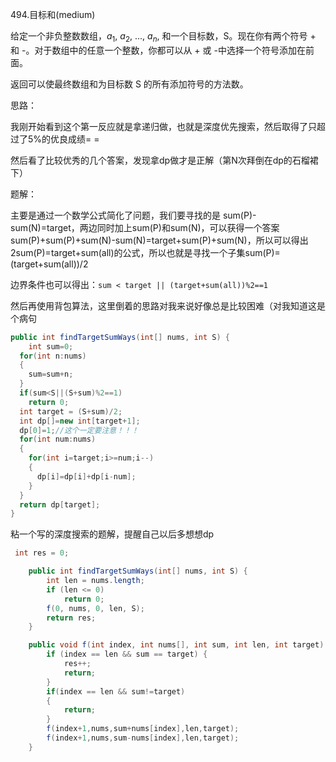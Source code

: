 494.目标和(medium)

给定一个非负整数数组，$a_1$, $a_2$, ..., $a_n$, 和一个目标数，S。现在你有两个符号 + 和 -。对于数组中的任意一个整数，你都可以从 + 或 -中选择一个符号添加在前面。

返回可以使最终数组和为目标数 S 的所有添加符号的方法数。



思路：

我刚开始看到这个第一反应就是拿递归做，也就是深度优先搜索，然后取得了只超过了5%的优良成绩= =

然后看了比较优秀的几个答案，发现拿dp做才是正解（第N次拜倒在dp的石榴裙下）



题解：

主要是通过一个数学公式简化了问题，我们要寻找的是 sum(P)-sum(N)=target，两边同时加上sum(P)和sum(N)，可以获得一个答案sum(P)+sum(P)+sum(N)-sum(N)=target+sum(P)+sum(N)，所以可以得出2sum(P)=target+sum(all)的公式，所以也就是寻找一个子集sum(P)=(target+sum(all))/2

边界条件也可以得出：`sum < target || (target+sum(all))%2==1`

然后再使用背包算法，这里倒着的思路对我来说好像总是比较困难（对我知道这是个病句

```java
public int findTargetSumWays(int[] nums, int S) {
	int sum=0;
  for(int n:nums)
  {
    sum=sum+n;
  }
  if(sum<S||(S+sum)%2==1)
    return 0;
  int target = (S+sum)/2;
  int dp[]=new int[target+1];
  dp[0]=1;//这个一定要注意！！！
  for(int num:nums)
  {
    for(int i=target;i>=num;i--)
    {
      dp[i]=dp[i]+dp[i-num];
    }
  }
  return dp[target];
}
```


粘一个写的深度搜索的题解，提醒自己以后多想想dp

```java
 int res = 0;

    public int findTargetSumWays(int[] nums, int S) {
        int len = nums.length;
        if (len <= 0)
            return 0;
        f(0, nums, 0, len, S);
        return res;
    }

    public void f(int index, int nums[], int sum, int len, int target) {
        if (index == len && sum == target) {
            res++;
            return;
        }
        if(index == len && sum!=target)
        {
            return;
        }
        f(index+1,nums,sum+nums[index],len,target);
        f(index+1,nums,sum-nums[index],len,target);
    }
```

